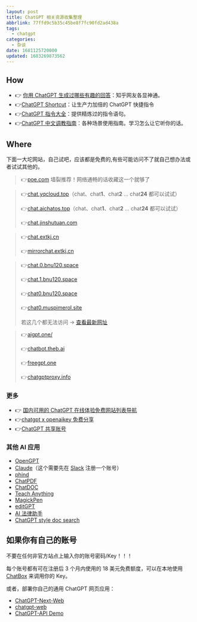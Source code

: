 ```yaml
---
layout: post
title: ChatGPT 相关资源收集整理
abbrlink: 77ffd9c5b35c45be8f7fc90fd2ad438a
tags:
  - chatgpt
categories:
  - 杂谈
date: 1681125720000
updated: 1683269873562
---
```

## How

* 👉 [你用 ChatGPT 生成过哪些有趣的回答](https://www.zhihu.com/question/570430650)：知乎网友各显神通。
* 👉[ChatGPT Shortcut](https://www.aishort.top/)：让生产力加倍的 ChatGPT 快捷指令
* 👉[ChatGPT 指令大全](https://www.explainthis.io/zh-hans/chatgpt)：提供精炼过的指令语句。
* 👉[ChatGPT 中文调教指南](https://github.com/PlexPt/awesome-chatgpt-prompts-zh)：各种场景使用指南。学习怎么让它听你的话。

## Where

下面一大坨网站，自己试吧，应该都是免费的,有些可能访问不了就自己想办法或者试试其他的。

> 👉[poe.com](https://poe.com) 墙裂推荐！网络通畅的话收藏这一个就够了

> 👉[chat.yqcloud.top](https://chat.yqcloud.top)（chat、chat**1**、chat**2** ... chat**24** 都可以试试）
>
> 👉[chat.aichatos.top](https://chat3.aichatos.top)（chat、chat**1**、chat**2** ... chat**24** 都可以试试）
>
> 👉[chat.jinshutuan.com](https://chat.jinshutuan.com)

> 👉[chat.extkj.cn](https://chat.extkj.cn/)
>
> 👉[mirrorchat.extkj.cn](https://mirrorchat.extkj.cn/)

> 👉[chat.0.bnu120.space](https://chat.1.bnu120.space/)
>
> 👉[chat.1.bnu120.space](https://chat.1.bnu120.space/)
>
> 👉[chat0.bnu120.space](https://chat0.bnu120.space/)
>
> 👉[chat0.muspimerol.site](https://chat0.muspimerol.site)
>
> 若这几个都无法访问 → [查看最新网址](https://picgo.cdn.muspimerol.site/%E6%9C%80%E6%96%B0%E5%9F%9F%E5%90%8D.html)

> 👉[aigpt.one/](https://aigpt.one/)
>
> 👉[chatbot.theb.ai](https://chatbot.theb.ai)
>
> 👉[freegpt.one](https://freegpt.one)
>
> 👉[chatgptproxy.info](https://chatgptproxy.info)

### 更多

* 👉 [国内可用的 ChatGPT 在线体验免费网站列表导航](https://lzw.me/x/chatgpt-sites/)
* 👉[chatgpt x openaikey 免费分享](https://freeopenai.xyz/)
* 👉[ChatGPT 共享账号](https://terobox.com/)

### 其他 AI 应用

* [OpenGPT](https://open-gpt.app/)
* [Claude](https://www.anthropic.com/index/claude-now-in-slack)（这个需要先在 [Slack](https://slack.com/intl/zh-cn/) 注册一个账号）
* [phind](https://www.phind.com/)
* [ChatPDF](https://www.chatpdf.com/)
* [ChatDOC](https://chatdoc.com/)
* [Teach Anything](https://www.teach-anything.com/)
* [MagickPen](https://magickpen.com)
* [editGPT](https://www.editgpt.app/)
* [AI 法律助手](https://github.com/lvwzhen/law-cn-ai)
* [ChatGPT style doc search](https://github.com/supabase-community/nextjs-openai-doc-search)

## 如果你有自己的账号

不要在任何非官方站点上输入你的账号密码/Key！！！

每个账号都有可在注册后 3 个月内使用的 18 美元免费额度，可以在本地使用 [ChatBox](https://hub.fgit.ml/Bin-Huang/chatbox/releases) 来调用你的 Key。

或者，部署你自己的通用 ChatGPT 网页应用：

* [ChatGPT-Next-Web](https://github.com/Yidadaa/ChatGPT-Next-Web/blob/main/README_CN.md)
* [chatgpt-web](https://github.com/Chanzhaoyu/chatgpt-web)
* [ChatGPT-API Demo](https://github.com/ddiu8081/chatgpt-demo/blob/main/README.zh-CN.md)
